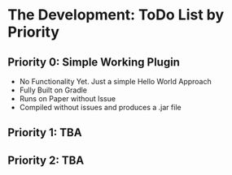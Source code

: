 # The Development: ToDo List by Priority

## Priority 0: Simple Working Plugin
- No Functionality Yet. Just a simple Hello World Approach
- Fully Built on Gradle
- Runs on Paper without Issue
- Compiled without issues and produces a .jar file

## Priority 1: TBA

## Priority 2: TBA
